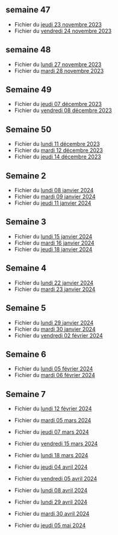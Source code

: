 ## semaine 47

- Fichier du [jeudi 23 novembre 2023](./6eme2/2023-11-23_6eme2.pdf)
- Fichier du [vendredi 24 novembre 2023](./6eme2/2023-11-24_6eme2.pdf)


## semaine 48
 
- Fichier du [lundi 27 novembre 2023](./6eme2/2023-11-27_6eme2.pdf)
- Fichier du [mardi 28 novembre 2023](./6eme2/2023-11-28_6eme2.pdf)

## Semaine 49 

- Fichier du [jeudi 07 décembre 2023](./6eme2/2023-12-07_6eme2.pdf)
- Fichier du [vendredi 08 décembre 2023](./6eme2/2023-12-08_6eme2.pdf)

## Semaine 50

- Fichier du [lundi 11 décembre 2023](./6eme2/2023-12-11_6eme2.pdf)
- Fichier du [mardi 12 décembre 2023](./6eme2/2023-12-12_6eme2.pdf)
- Fichier du [jeudi 14 décembre 2023](./6eme2/2023-12-14_6eme2.pdf)

## Semaine 2

- Fichier du [lundi 08 janvier 2024](./6eme2/2024-01-08_6eme2.pdf)
- Fichier du [mardi 09 janvier 2024](./6eme2/2024-01-09_6eme2.pdf)
- Fichier du [jeudi 11 janvier 2024](./6eme2/2024-01-11_6eme2.pdf)

## Semaine 3 

- Fichier du [lundi 15 janvier 2024](./6eme2/2024-01-15_6eme2.pdf)
- Fichier du [mardi 16 janvier 2024](./6eme2/2024-01-16_6eme2.pdf)
- Fichier du [jeudi 18 janvier 2024](./6eme2/2024-01-18_6eme2.pdf)

## Semaine 4

- Fichier du [lundi 22 janvier 2024](./6eme2/2024-01-22_6eme2.pdf)
- Fichier du [mardi 23 janvier 2024](./6eme2/2024-01-23_6eme2.pdf)

## Semaine 5

- Fichier du [lundi 29 janvier 2024](./6eme2/2024-01-29_6eme2.pdf)
- Fichier du [mardi 30 janvier 2024](./6eme2/2024-01-30_6eme2.pdf)
- Fichier du [vendredi 02 février 2024](./6eme2/2024-02-02_6eme2.pdf)

## Semaine 6

- Fichier du [lundi 05 février 2024](./6eme2/2024-02-05_6eme2.pdf)
- Fichier du [mardi 06 février 2024](./6eme2/2024-02-06_6eme2.pdf)

## Semaine 7 

- Fichier du [lundi 12 février 2024](./6eme2/2024-02-12_6eme2.pdf)
- Fichier du [mardi 05 mars 2024](./6eme2/2024-03-05_6eme2.pdf)
- Fichier du [jeudi 07 mars 2024](./6eme2/2024-03-07_6eme2.pdf)
- Fichier du [vendredi 15 mars 2024](./6eme2/2024-03-15_6eme2.pdf)


- Fichier du [lundi 18 mars 2024](./6eme2/2024-03-18_6eme2.pdf)
- Fichier du [jeudi 04 avril 2024](./6eme2/2024-04-04_6eme2.pdf)
- Fichier du [vendredi 05 avril 2024](./6eme2/2024-04-05_6eme2.pdf)

- Fichier du [lundi 08 avril 2024](./6eme2/2024-04-08_6eme2.pdf)

- Fichier du [lundi 29 avril 2024](./6eme2/2024-04-29_6eme2.pdf)
- Fichier du [mardi 30 avril 2024](./6eme2/2024-04-30_6eme2.pdf)
- Fichier du [jeudi 05 mai 2024](./6eme2/2024-05-02_6eme2.pdf)

